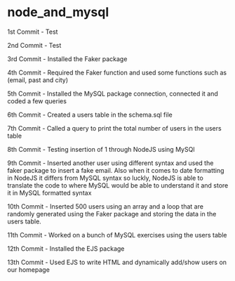 # node_and_mysql

1st Commit - Test


2nd Commit - Test


3rd Commit - Installed the Faker package 


4th Commit - Required the Faker function and used some functions such as (email, past and city)


5th Commit - Installed the MySQL package connection, connected it and coded a few queries


6th Commit - Created a users table in the schema.sql file


7th Commit -  Called a query to print the total number of users in the users table


8th Commit - Testing insertion of 1 through NodeJS using MySQl


9th Commit - Inserted another user using different syntax and used the faker package to insert a fake email.
Also when it comes to date formatting in NodeJS it differs from MySQL syntax so luckly, NodeJS
is able to translate the code to where MySQL would be able to understand it and store it in MySQL formatted syntax



10th Commit - Inserted 500 users using an array and a loop that are randomly generated using the Faker package 
and storing the data in the users table.



11th Commit - Worked on a bunch of MySQL exercises using the users table


12th Commit - Installed the EJS package


13th Commit - Used EJS to write HTML and dynamically add/show users on our homepage